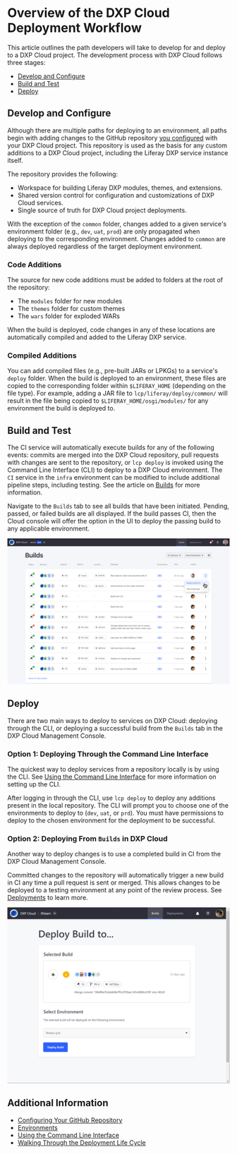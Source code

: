 # Overview of the DXP Cloud Deployment Workflow

This article outlines the path developers will take to develop for and deploy to a DXP Cloud project. The development process with DXP Cloud follows three stages:

* [Develop and Configure](#develop-and-configure)
* [Build and Test](#build-and-test)
* [Deploy](#deploy)

## Develop and Configure

Although there are multiple paths for deploying to an environment, all paths 
begin with adding changes to the GitHub repository 
[you configured](../getting-started/configuring-your-github-repository.md) 
with your DXP Cloud project. This repository is used as the basis for any custom 
additions to a DXP Cloud project, including the Liferay DXP service instance 
itself. 

The repository provides the following:

* Workspace for building Liferay DXP modules, themes, and extensions. 
* Shared version control for configuration and customizations of DXP Cloud 
    services. 
* Single source of truth for DXP Cloud project deployments. 

With the exception of the `common` folder, changes added to a given service's 
environment folder (e.g., `dev`, `uat`, `prod`) are only propagated when 
deploying to the corresponding environment. Changes added to `common` are always 
deployed regardless of the target deployment environment.

### Code Additions

The source for new code additions must be added to folders at the root of the
repository: 

* The `modules` folder for new modules
* The `themes` folder for custom themes
* The `wars` folder for exploded WARs 

When the build is deployed, code changes in any of these locations are 
automatically compiled and added to the Liferay DXP service. 

### Compiled Additions

You can add compiled files (e.g., pre-built JARs or LPKGs) to a service's 
`deploy` folder. When the build is deployed to an environment, these files are 
copied to the corresponding folder within `$LIFERAY_HOME` (depending on the file 
type). For example, adding a JAR file
to `lcp/liferay/deploy/common/` will result in the file being copied to
`$LIFERAY_HOME/osgi/modules/` for any environment the build is deployed to. 

## Build and Test

The CI service will automatically execute builds for any of the following events: commits are merged into the DXP Cloud repository, pull requests with changes are sent to the repository, or `lcp deploy` is invoked using the Command Line Interface (CLI) to deploy to a DXP Cloud environment. The `CI` service in the `infra` environment can be modified to include additional pipeline steps, including testing. See the article on [Builds](../build-and-deploy/builds-deployments.md) for more information.

Navigate to the `Builds` tab to see all builds that have been initiated. Pending, passed, or failed builds are all displayed. If the build passes CI, then the Cloud console will offer the option in the UI to deploy the passing build to any applicable environment.

![Reviewing Builds](./overview-of-the-dxp-cloud-deployment-workflow/images/02.png)

## Deploy

There are two main ways to deploy to services on DXP Cloud: deploying through the CLI, or deploying a successful build from the `Builds` tab in the DXP Cloud Management Console.

### Option 1: Deploying Through the Command Line Interface

The quickest way to deploy services from a repository locally is by using the CLI. See [Using the Command Line Interface](../reference/command-line-tool.md) for more information on setting up the CLI.

After logging in through the CLI, use `lcp deploy` to deploy any additions present in the local repository. The CLI will prompt you to choose one of the environments to deploy to (`dev`, `uat`, or `prd`). You must have permissions to deploy to the chosen environment for the deployment to be successful.

### Option 2: Deploying From `Builds` in DXP Cloud

Another way to deploy changes is to use a completed build in CI from the DXP Cloud Management Console.

Committed changes to the repository will automatically trigger a new build in CI any time a pull request is sent or merged. This allows changes to be deployed to a testing environment at any point of the review process. See [Deployments](../build-and-deploy/builds-deployments.md) to learn more.

![Deploying to Prod](./overview-of-the-dxp-cloud-deployment-workflow/images/01.png)

## Additional Information

* [Configuring Your GitHub Repository](../getting-started/configuring-your-github-repository.md)
* [Environments](../build-and-deploy/environments.md)
* [Using the Command Line Interface](../reference/command-line-tool.md)
* [Walking Through the Deployment Life Cycle](../build-and-deploy/walking-through-the-deployment-life-cycle.md)

